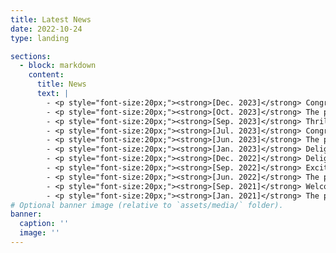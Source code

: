 ```yaml
---
title: Latest News
date: 2022-10-24
type: landing

sections:
  - block: markdown
    content:
      title: News
      text: |
        - <p style="font-size:20px;"><strong>[Dec. 2023]</strong> Congratulations to Haifan on the acceptance of <a href="https://doi.org/10.1021/acsengineeringau.3c00056">Using Active Learning for the Computational Design of Polymer Molecular Weight Distributions</a> by ACS Engineering, and to Puqing for <a href="https://doi.org/10.1016/j.giant.2023.100226">Systematic Discovery and Feature Analysis of Intertwined Symmetric Protein Motifs for Topology Engineering</a> being accepted by Giant.</p>
        - <p style="font-size:20px;"><strong>[Oct. 2023]</strong> The paper, Machine learning and molecular fingerprint screening of high-performance 2D/3D MOF membranes for Kr/Xe separation, is accepted by  Chemical Engineering Science.</p>
        - <p style="font-size:20px;"><strong>[Sep. 2023]</strong> Thrilled to welcome Haifan Zhou, Yufan Chen, and Yuxuan Zhang as the newest PhD students in our lab, with special congratulations to Haifan for receiving the Hong Kong PhD Fellowship Scheme! </p>
        - <p style="font-size:20px;"><strong>[Jul. 2023]</strong> Congratulations to Yue Fang on the acceptance of their paper, <a href="https://doi.org/10.1016/j.apsusc.2023.157942">Effect of SiO2 Nano-Interphase on the Water Absorption Mechanism of Natural Fiber Reinforced Composites: A Multi-Scale Study</a>, by Applied Surface Science!</p>
        - <p style="font-size:20px;"><strong>[Jun. 2023]</strong> The paper, <a href="https://doi.org/10.1016/j.ces.2023.119031"> Machine learning and molecular fingerprint screening of high-performance 2D/3D MOF membranes for Kr/Xe separation</a>, is accepted by  Chemical Engineering Science.</p>
        - <p style="font-size:20px;"><strong>[Jan. 2023]</strong> Delighted to welcome Fenghao Hong as a new MPhil student in our lab!</p>
        - <p style="font-size:20px;"><strong>[Dec. 2022]</strong> Delighted to announce Min Hu joining our lab as a Postdoc!</p>
        - <p style="font-size:20px;"><strong>[Sep. 2022]</strong> Excited to welcome Puqing Deng as our latest PhD student and congratulate him on receiving the HKUST Redbird PhD Scholarship!</p>
        - <p style="font-size:20px;"><strong>[Jun. 2022]</strong> The paper, <a href="https://pubs.rsc.org/en/content/articlelanding/2022/ta/d2ta02039d">Machine learning for design principles for single atom catalysts towards electrochemical reactions</a>, is accepted by  Journal of Materials Chemistry.</p>
        - <p style="font-size:20px;"><strong>[Sep. 2021]</strong> Welcome Yue Fang as the newest member of our research group!</p>
        - <p style="font-size:20px;"><strong>[Jan. 2021]</strong> The paper, <a href="https://pubs.acs.org/doi/10.1021/acs.jcim.0c01032">Direct Optimization across Computer-Generated Reaction Networks Balances Materials Use and Feasibility of Synthesis Plans for Molecule Libraries</a>, is accepted by Journal of Chemical Information and Modeling.</p>
# Optional banner image (relative to `assets/media/` folder).
banner:
  caption: ''
  image: ''
---
```

